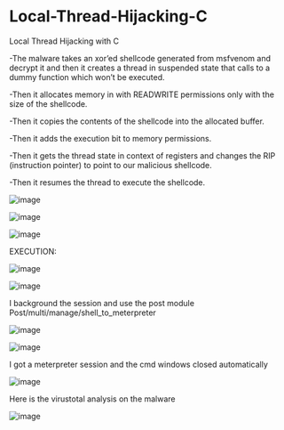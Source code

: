 # Local-Thread-Hijacking-C
Local Thread Hijacking with C


-The malware takes an xor’ed shellcode generated from msfvenom and decrypt it and then it creates a thread in suspended state that calls to a dummy function which won’t be executed.

-Then it allocates memory in with READWRITE permissions only with the size of the shellcode.

-Then it copies the contents of the shellcode into the allocated buffer.

-Then it adds the execution bit to memory permissions.

-Then it gets the thread state in context of registers and changes the RIP (instruction pointer) to point to our malicious shellcode.

-Then it resumes the thread to execute the shellcode.

![image](https://github.com/user-attachments/assets/9767a07f-3d51-4d10-9f8f-8456a687b4c2)


![image](https://github.com/user-attachments/assets/330f5487-617a-4f59-b4fe-df122c6952d4)


![image](https://github.com/user-attachments/assets/ec92c5d0-af9c-4fcc-9546-5c09c6f8c019)





EXECUTION:


![image](https://github.com/user-attachments/assets/2e4e0fc6-4dad-446d-a5ae-372fcd3e3d1b)


![image](https://github.com/user-attachments/assets/f5ad82e8-91d0-4cf9-80cd-b4e0784c1805)


I background the session and use the post module Post/multi/manage/shell_to_meterpreter


![image](https://github.com/user-attachments/assets/3ae12983-d286-4a69-b2c5-425b10568f78)


![image](https://github.com/user-attachments/assets/1711a861-a943-4d07-905b-355ae629a3dd)


I got a meterpreter session and the cmd windows closed automatically


![image](https://github.com/user-attachments/assets/5c7b8afa-4731-44b1-a31b-41b851ac5eb7)






Here is the virustotal analysis on the malware


![image](https://github.com/user-attachments/assets/0cc38c8d-32ab-48f0-b5ef-1c62f6c1a345)







